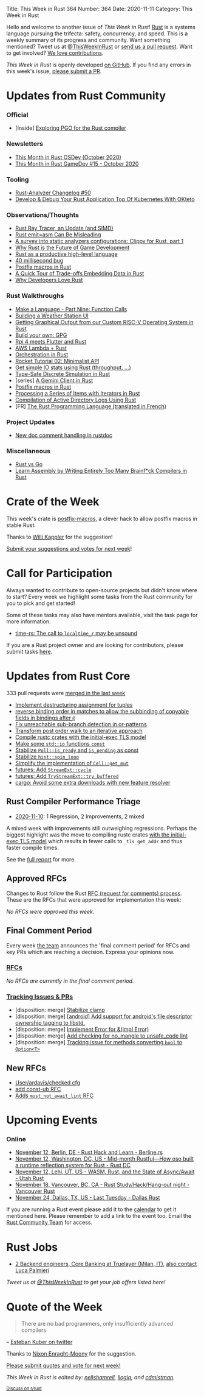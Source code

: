 Title: This Week in Rust 364
Number: 364
Date: 2020-11-11
Category: This Week in Rust

Hello and welcome to another issue of *This Week in Rust*!
[Rust](http://rust-lang.org) is a systems language pursuing the trifecta: safety, concurrency, and speed.
This is a weekly summary of its progress and community.
Want something mentioned? Tweet us at [@ThisWeekInRust](https://twitter.com/ThisWeekInRust) or [send us a pull request](https://github.com/rust-lang/this-week-in-rust).
Want to get involved? [We love contributions](https://github.com/rust-lang/rust/blob/master/CONTRIBUTING.md).

*This Week in Rust* is openly developed [on GitHub](https://github.com/rust-lang/this-week-in-rust).
If you find any errors in this week's issue, [please submit a PR](https://github.com/rust-lang/this-week-in-rust/pulls).

# Updates from Rust Community

### Official
* [Inside] [Exploring PGO for the Rust compiler](https://blog.rust-lang.org/inside-rust/2020/11/11/exploring-pgo-for-the-rust-compiler)

### Newsletters
* [This Month in Rust OSDev (October 2020)](https://rust-osdev.com/this-month/2020-10/)
* [This Month in Rust GameDev #15 - October 2020](https://rust-gamedev.github.io/posts/newsletter-015/)

### Tooling
* [Rust-Analyzer Changelog #50](https://rust-analyzer.github.io/thisweek/2020/11/09/changelog-50.html)
* [Develop & Debug Your Rust Application Top Of Kubernetes With OKteto](https://okteto.com/blog/getting-started-with-okteto-and-rust/)

### Observations/Thoughts
* [Rust Ray Tracer, an Update (and SIMD)](https://siliconsprawl.com/2020/11/06/simd-ray-tracer.html)
* [Rust emit=asm Can Be Misleading](https://siliconsprawl.com/2020/11/09/rust-emit-asm.html)
* [A survey into static analyzers configurations: Clippy for Rust, part 1](https://medium.com/monocodus/a-survey-into-static-analyzers-configurations-clippy-for-rust-part-1-5de50fd9326)
* [Why Rust is the Future of Game Development](https://thefuntastic.com/blog/why-rust-is-the-future-game-dev?)
* [Rust as a productive high-level language](https://omarabid.com/rust-high-level-language)
* [40 millisecond bug](https://vorner.github.io/2020/11/06/40-ms-bug.html)
* [Postfix macros in Rust](https://gist.github.com/est31/8d0465997ea920c5ba917cbbf80a822d)
* [A Quick Tour of Trade-offs Embedding Data in Rust](https://nickb.dev/blog/a-quick-tour-of-trade-offs-embedding-data-in-rust)
* [Why Developers Love Rust](https://ibraheem.ca/posts/why-devs-love-rust)

### Rust Walkthroughs
* [Make a Language - Part Nine: Function Calls](https://arzg.github.io/lang/9/)
* [Building a Weather Station UI](https://blog.kdubovikov.ml/articles/rust/ui/weather-station-ui)
* [Getting Graphical Output from our Custom RISC-V Operating System in Rust](https://blog.stephenmarz.com/2020/11/11/risc-v-os-using-rust-graphics/)
* [Build your own: GPG](https://andrewhalle.github.io/build-your-own/gpg)
* [Rpi 4 meets Flutter and Rust](https://dev.to/charliefoxtrot/rpi-4-meets-flutter-and-rust-23ma)
* [AWS Lambda + Rust](https://dev.to/rad_val_/aws-lambda-rust-292g)
* [Orchestration in Rust](https://dev.to/elasticrash/orchestration-in-rust-549b)
* [Rocket Tutorial 02: Minimalist API](https://dev.to/davidedelpapa/rocket-tutorial-02-minimalist-api-2kl6)
* [Get simple IO stats using Rust (throughput, ...)](https://dev.to/martichou/get-simple-io-stats-using-rust-throughput-47m4)
* [Type-Safe Discrete Simulation in Rust](https://dev.to/elshize/type-safe-discrete-simulation-in-rust-3n7d)
* [series] [A Gemini Client in Rust](https://dev.to/krowemoh/series/9524)
* [Postfix macros in Rust](https://gist.github.com/est31/8d0465997ea920c5ba917cbbf80a822d)
* [Processing a Series of Items with Iterators in Rust](https://blog.knoldus.com/processing-a-series-of-items-with-iterators-in-rust/)
* [Compilation of Active Directory Logs Using Rust](https://blog.knoldus.com/compilation-of-active-directory-logs-using-rust/)
* [FR] [The Rust Programming Language (translated in French)](https://jimskapt.github.io/rust-book-fr/)

### Project Updates
* [New doc comment handling in rustdoc](https://blog.guillaume-gomez.fr/articles/2020-11-11+New+doc+comment+handling+in+rustdoc)

### Miscellaneous
* [Rust vs Go](https://bitfieldconsulting.com/golang/rust-vs-go)
* [Learn Assembly by Writing Entirely Too Many Brainf*ck Compilers in Rust](https://github.com/pretzelhammer/rust-blog/blob/master/posts/too-many-brainfuck-compilers.md)

# Crate of the Week

This week's crate is [postfix-macros](https://github.com/est31/postfix-macros), a clever hack to allow postfix macros in stable Rust.

Thanks to [Willi Kappler](https://users.rust-lang.org/t/crate-of-the-week/2704/841) for the suggestion!

[Submit your suggestions and votes for next week][submit_crate]!

[submit_crate]: https://users.rust-lang.org/t/crate-of-the-week/2704

# Call for Participation

Always wanted to contribute to open-source projects but didn't know where to start?
Every week we highlight some tasks from the Rust community for you to pick and get started!

Some of these tasks may also have mentors available, visit the task page for more information.

* [time-rs: The call to `localtime_r` may be unsound](https://github.com/time-rs/time/issues/293)

If you are a Rust project owner and are looking for contributors, please submit tasks [here][guidelines].

[guidelines]: https://users.rust-lang.org/t/twir-call-for-participation/4821

# Updates from Rust Core

333 pull requests were [merged in the last week][merged]

[merged]: https://github.com/search?q=is%3Apr+org%3Arust-lang+is%3Amerged+merged%3A2020-11-02..2020-11-09

* [Implement destructuring assignment for tuples](https://github.com/rust-lang/rust/pull/78748)
* [reverse binding order in matches to allow the subbinding of copyable fields in bindings after `@`](https://github.com/rust-lang/rust/pull/78638)
* [Fix unreachable sub-branch detection in or-patterns](https://github.com/rust-lang/rust/pull/78167)
* [Transform post order walk to an iterative approach](https://github.com/rust-lang/rust/pull/78607)
* [Compile rustc crates with the initial-exec TLS model](https://github.com/rust-lang/rust/pull/78201)
* [Make some `std::io` functions `const`](https://github.com/rust-lang/rust/pull/78811)
* [Stabilize `Poll::is_ready` and `is_pending` as const](https://github.com/rust-lang/rust/pull/76227)
* [Stabilize `hint::spin_loop`](https://github.com/rust-lang/rust/pull/76097)
* [Simplify the implementation of `Cell::get_mut`](https://github.com/rust-lang/rust/pull/78735)
* [futures: Add `StreamExt::cycle`](https://github.com/rust-lang/futures-rs/pull/2252)
* [futures: Add `TryStreamExt::try_buffered`](https://github.com/rust-lang/futures-rs/pull/2245)
* [cargo: Avoid some extra downloads with new feature resolver](https://github.com/rust-lang/cargo/pull/8823)

## Rust Compiler Performance Triage

* [2020-11-10](https://github.com/rust-lang/rustc-perf/blob/master/triage/2020-11-10.md):
1 Regression, 2 Improvements, 2 mixed

A mixed week with improvements still outweighing regressions. Perhaps the biggest highlight was the move to compiling rustc crates [with the initial-exec TLS model](https://github.com/rust-lang/rust/pull/78201) which results in fewer calls to `_tls_get_addr` and thus faster compile times.

See the [full report](https://github.com/rust-lang/rustc-perf/blob/master/triage/2020-11-10.md) for more.

## Approved RFCs

Changes to Rust follow the Rust [RFC (request for comments) process](https://github.com/rust-lang/rfcs#rust-rfcs). These
are the RFCs that were approved for implementation this week:

*No RFCs were approved this week.*

## Final Comment Period

Every week [the team](https://www.rust-lang.org/team.html) announces the
'final comment period' for RFCs and key PRs which are reaching a
decision. Express your opinions now.

### [RFCs](https://github.com/rust-lang/rfcs/labels/final-comment-period)

*No RFCs are currently in the final comment period.*

### [Tracking Issues & PRs](https://github.com/rust-lang/rust/labels/final-comment-period)
* [disposition: merge] [Stabilize clamp](https://github.com/rust-lang/rust/pull/77872)
* [disposition: merge] [[android] Add support for android's file descriptor ownership tagging to libstd.](https://github.com/rust-lang/rust/pull/74860)
* [disposition: merge] [Implement Error for &(impl Error)](https://github.com/rust-lang/rust/pull/75180)
* [disposition: merge] [Add checking for no_mangle to unsafe_code lint](https://github.com/rust-lang/rust/pull/72209)
* [disposition: merge] [Tracking issue for methods converting `bool` to `Option<T>`](https://github.com/rust-lang/rust/issues/64260)

## New RFCs
* [User/ardavis/checked cfg](https://github.com/rust-lang/rfcs/pull/3013)
* [add const-ub RFC](https://github.com/rust-lang/rfcs/pull/3016)
* [Adds `must_not_await_lint` RFC](https://github.com/rust-lang/rfcs/pull/3014)

# Upcoming Events

### Online
* [November 12, Berlin, DE - Rust Hack and Learn - Berline.rs](https://www.meetup.com/opentechschool-berlin/events/txcprrybcpbqb/)
* [November 12, Washington, DC, US - Mid-month Rustful—How oso built a runtime reflection system for Rust - Rust DC](https://www.meetup.com/RustDC/events/273813659)
* [November 12, Lehi, UT, US - WASM, Rust, and the State of Async/Await - Utah Rust](https://www.meetup.com/utah-rust/events/273757338/)
* [November 18, Vancouver, BC, CA - Rust Study/Hack/Hang-out night - Vancouver Rust](https://www.meetup.com/Vancouver-Rust/events/npqfbsybcpbxb/)
* [November 24, Dallas, TX, US - Last Tuesday - Dallas Rust](https://www.meetup.com/Dallas-Rust/events/jqxqwrybcpbgc/)

If you are running a Rust event please add it to the [calendar] to get
it mentioned here. Please remember to add a link to the event too.
Email the [Rust Community Team][community] for access.

[calendar]: https://www.google.com/calendar/embed?src=apd9vmbc22egenmtu5l6c5jbfc%40group.calendar.google.com
[community]: mailto:community-team@rust-lang.org

# Rust Jobs

* [2 Backend engineers, Core Banking at Truelayer (Milan, IT)](https://apply.workable.com/truelayer/j/BD023B950B), [also contact Luca Palmieri](https://twitter.com/algo_luca/status/1324763252560191490)

*Tweet us at [@ThisWeekInRust](https://twitter.com/ThisWeekInRust) to get your job offers listed here!*
# Quote of the Week

> There are no bad programmers, only insufficiently advanced compilers

– [Esteban Kuber on twitter](https://twitter.com/ekuber/status/1319476290395664384)

Thanks to [Nixon Enraght-Moony](https://users.rust-lang.org/t/twir-quote-of-the-week/328/957) for the suggestion.

[Please submit quotes and vote for next week!](https://users.rust-lang.org/t/twir-quote-of-the-week/328)

*This Week in Rust is edited by: [nellshamrell](https://github.com/nellshamrell), [llogiq](https://github.com/llogiq), and [cdmistman](https://github.com/cdmistman).*

<small>[Discuss on r/rust](https://www.reddit.com/r/rust/comments/joxy7n/this_week_in_rust_363/)</small>
